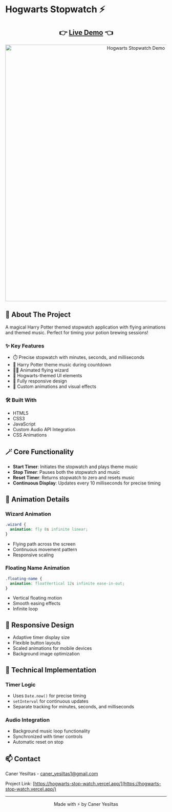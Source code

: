 # Hogwarts Stopwatch ⚡️

<div align="center">
  <h2>
    👉 <a href="https://hogwarts-stop-watch.vercel.app/">Live Demo</a> 👈
  </h2>
</div>

<div align="center">
  <img src="/hogwarts-stop-watch.gif" alt="Hogwarts Stopwatch Demo" width="800"/>
</div>

## 📌 About The Project

A magical Harry Potter themed stopwatch application with flying animations and themed music. Perfect for timing your potion brewing sessions!

### ✨ Key Features

- ⏱️ Precise stopwatch with minutes, seconds, and milliseconds
- 🎵 Harry Potter theme music during countdown
- 🧙‍♂️ Animated flying wizard
- 🏰 Hogwarts-themed UI elements
- 📱 Fully responsive design
- 🎨 Custom animations and visual effects

### 🛠️ Built With

- HTML5
- CSS3
- JavaScript
- Custom Audio API Integration
- CSS Animations

## 🪄 Core Functionality

- **Start Timer**: Initiates the stopwatch and plays theme music
- **Stop Timer**: Pauses both the stopwatch and music
- **Reset Timer**: Returns stopwatch to zero and resets music
- **Continuous Display**: Updates every 10 milliseconds for precise timing

## 💫 Animation Details

### Wizard Animation
```css
.wizard {
  animation: fly 8s infinite linear;
}
```
- Flying path across the screen
- Continuous movement pattern
- Responsive scaling

### Floating Name Animation
```css
.floating-name {
  animation: floatVertical 12s infinite ease-in-out;
}
```
- Vertical floating motion
- Smooth easing effects
- Infinite loop

## 📱 Responsive Design

- Adaptive timer display size
- Flexible button layouts
- Scaled animations for mobile devices
- Background image optimization

## 🎯 Technical Implementation

### Timer Logic
- Uses `Date.now()` for precise timing
- `setInterval` for continuous updates
- Separate tracking for minutes, seconds, and milliseconds

### Audio Integration
- Background music loop functionality
- Synchronized with timer controls
- Automatic reset on stop

## 📫 Contact

Caner Yesiltas - caner_yesiltas1@gmail.com

Project Link: [https://hogwarts-stop-watch.vercel.app/](https://hogwarts-stop-watch.vercel.app/)

---

<div align="center">
  Made with ⚡️ by Caner Yesiltas
</div>